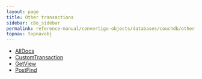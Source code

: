 ```yaml
---
layout: page
title: Other transactions
sidebar: c8o_sidebar
permalink: reference-manual/convertigo-objects/databases/couchdb/other-transactions/
topnav: topnavobj
---
```

* [AllDocs](alldocs/)
* [CustomTransaction](customtransaction/)
* [GetView](getview/)
* [PostFind](postfind/)
